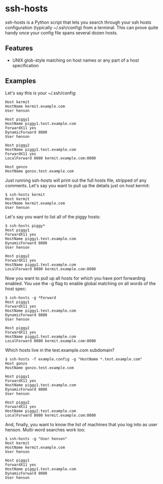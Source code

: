ssh-hosts
=========

ssh-hosts is a Python script that lets you search through your ssh hosts configuration (typically ~/.ssh/config) from a terminal. This can prove quite handy once your config file spans several dozen hosts.

Features
--------

* UNIX glob-style matching on host names or any part of a host specification

Examples
--------

Let's say this is your ~/.ssh/config:

    Host kermit
    HostName kermit.example.com
    User henson
    
    Host piggy1
    HostName piggy1.test.example.com
    ForwardX11 yes
    DynamicForward 8080
    User henson
    
    Host piggy2
    HostName piggy2.test.example.com
    ForwardX11 yes
    LocalForward 8080 kermit.example.com:8080
    
    Host gonzo
    HostName gonzo.test.example.com

Just running ssh-hosts will print out the full hosts file, stripped of any comments. Let's say you want to pull up the details just on host kermit:

    $ ssh-hosts kermit
    Host kermit
    HostName kermit.example.com
    User henson

Let's say you want to list all of the piggy hosts:

    $ ssh-hosts piggy*
    Host piggy1
    ForwardX11 yes
    HostName piggy1.test.example.com
    DynamicForward 8080
    User henson
    
    Host piggy2
    ForwardX11 yes
    HostName piggy2.test.example.com
    LocalForward 8080 kermit.example.com:8080

Now you want to pull up all hosts for which you have port forwarding enabled. You use the -g flag to enable global matching on all words of the host spec:

    $ ssh-hosts -g *Forward
    Host piggy1
    ForwardX11 yes
    HostName piggy1.test.example.com
    DynamicForward 8080
    User henson
    
    Host piggy2
    ForwardX11 yes
    HostName piggy2.test.example.com
    LocalForward 8080 kermit.example.com:8080

Which hosts live in the test.example.com subdomain?

    $ ssh-hosts -f example.config -g "HostName *.test.example.com"
    Host gonzo
    HostName gonzo.test.example.com

    Host piggy1
    ForwardX11 yes
    HostName piggy1.test.example.com
    DynamicForward 8080
    User henson
    
    Host piggy2
    ForwardX11 yes
    HostName piggy2.test.example.com
    LocalForward 8080 kermit.example.com:8080

And, finally, you want to know the list of machines that you log into as user henson. Multi-word searches work too:

    $ ssh-hosts -g "User henson"
    Host kermit
    HostName kermit.example.com
    User henson
    
    Host piggy1
    ForwardX11 yes
    HostName piggy1.test.example.com
    DynamicForward 8080
    User henson
